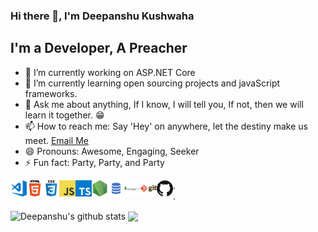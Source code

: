 ### Hi there 👋, I'm Deepanshu Kushwaha

<!--
**deepkush97/deepkush97** is a ✨ _special_ ✨ repository because its `README.md` (this file) appears on your GitHub profile.
-->
## I'm a Developer, A Preacher
- 🔭 I’m currently working on ASP.NET Core
- 🌱 I’m currently learning open sourcing projects and javaScript frameworks.
- 💬 Ask me about anything, If I know, I will tell you, If not, then we will learn it together. 😁
- 📫 How to reach me: Say 'Hey' on anywhere, let the destiny make us meet. [Email Me](mailto:kushwaha97deepanshu@mail.com?subject=Lets%20Meet&body=Hi,%20Howdy?)
- 😄 Pronouns: Awesome, Engaging, Seeker
- ⚡ Fun fact: Party, Party, and Party

<img align="left" alt="Visual Studio Code" width="26px" src="https://raw.githubusercontent.com/github/explore/80688e429a7d4ef2fca1e82350fe8e3517d3494d/topics/visual-studio-code/visual-studio-code.png" />
<img align="left" alt="HTML5" width="26px" src="https://raw.githubusercontent.com/github/explore/80688e429a7d4ef2fca1e82350fe8e3517d3494d/topics/html/html.png" />
<img align="left" alt="CSS3" width="26px" src="https://raw.githubusercontent.com/github/explore/80688e429a7d4ef2fca1e82350fe8e3517d3494d/topics/css/css.png" />
<img align="left" alt="JavaScript" width="26px" src="https://raw.githubusercontent.com/github/explore/80688e429a7d4ef2fca1e82350fe8e3517d3494d/topics/javascript/javascript.png" />
<img align="left" alt="TypeScript" width="26px" src="https://raw.githubusercontent.com/github/explore/80688e429a7d4ef2fca1e82350fe8e3517d3494d/topics/typescript/typescript.png" />
<img align="left" alt="Node.js" width="26px" src="https://raw.githubusercontent.com/github/explore/80688e429a7d4ef2fca1e82350fe8e3517d3494d/topics/nodejs/nodejs.png" />
<img align="left" alt="SQL" width="26px" src="https://raw.githubusercontent.com/github/explore/80688e429a7d4ef2fca1e82350fe8e3517d3494d/topics/sql/sql.png" />
<img align="left" alt="MongoDB" width="26px" src="https://raw.githubusercontent.com/github/explore/80688e429a7d4ef2fca1e82350fe8e3517d3494d/topics/mongodb/mongodb.png" />
<img align="left" alt="Git" width="26px" src="https://raw.githubusercontent.com/github/explore/80688e429a7d4ef2fca1e82350fe8e3517d3494d/topics/git/git.png" />
<img align="left" alt="GitHub" width="26px" src="https://raw.githubusercontent.com/github/explore/78df643247d429f6cc873026c0622819ad797942/topics/github/github.png" />

.  
.

<img align="center" src="https://github-readme-stats.vercel.app/api?username=deepkush97&show_icons=true&include_all_commits=true&theme=radical" alt="Deepanshu's github stats" />
<img align="center" src="https://github-readme-stats.vercel.app/api/top-langs/?username=deepkush97&layout=compact&theme=radical" />
